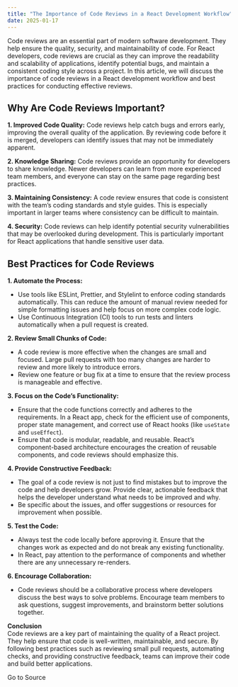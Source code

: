 ```yaml
---
title: "The Importance of Code Reviews in a React Development Workflow"
date: 2025-01-17
---
```


Code reviews are an essential part of modern software development. They help ensure the quality, security, and maintainability of code. For React developers, code reviews are crucial as they can improve the readability and scalability of applications, identify potential bugs, and maintain a consistent coding style across a project. In this article, we will discuss the importance of code reviews in a React development workflow and best practices for conducting effective reviews.

## Why Are Code Reviews Important?

**1\. Improved Code Quality:** Code reviews help catch bugs and errors early, improving the overall quality of the application. By reviewing code before it is merged, developers can identify issues that may not be immediately apparent.

**2\. Knowledge Sharing:** Code reviews provide an opportunity for developers to share knowledge. Newer developers can learn from more experienced team members, and everyone can stay on the same page regarding best practices.

**3\. Maintaining Consistency:** A code review ensures that code is consistent with the team’s coding standards and style guides. This is especially important in larger teams where consistency can be difficult to maintain.

**4\. Security:** Code reviews can help identify potential security vulnerabilities that may be overlooked during development. This is particularly important for React applications that handle sensitive user data.

## Best Practices for Code Reviews

**1\. Automate the Process:**

- Use tools like ESLint, Prettier, and Stylelint to enforce coding standards automatically. This can reduce the amount of manual review needed for simple formatting issues and help focus on more complex code logic.
- Use Continuous Integration (CI) tools to run tests and linters automatically when a pull request is created.

**2\. Review Small Chunks of Code:**

- A code review is more effective when the changes are small and focused. Large pull requests with too many changes are harder to review and more likely to introduce errors.
- Review one feature or bug fix at a time to ensure that the review process is manageable and effective.

**3\. Focus on the Code’s Functionality:**

- Ensure that the code functions correctly and adheres to the requirements. In a React app, check for the efficient use of components, proper state management, and correct use of React hooks (like `useState` and `useEffect`).
- Ensure that code is modular, readable, and reusable. React’s component-based architecture encourages the creation of reusable components, and code reviews should emphasize this.

**4\. Provide Constructive Feedback:**

- The goal of a code review is not just to find mistakes but to improve the code and help developers grow. Provide clear, actionable feedback that helps the developer understand what needs to be improved and why.
- Be specific about the issues, and offer suggestions or resources for improvement when possible.

**5\. Test the Code:**

- Always test the code locally before approving it. Ensure that the changes work as expected and do not break any existing functionality.
- In React, pay attention to the performance of components and whether there are any unnecessary re-renders.

**6\. Encourage Collaboration:**

- Code reviews should be a collaborative process where developers discuss the best ways to solve problems. Encourage team members to ask questions, suggest improvements, and brainstorm better solutions together.

**Conclusion**  
Code reviews are a key part of maintaining the quality of a React project. They help ensure that code is well-written, maintainable, and secure. By following best practices such as reviewing small pull requests, automating checks, and providing constructive feedback, teams can improve their code and build better applications.

Go to Source
